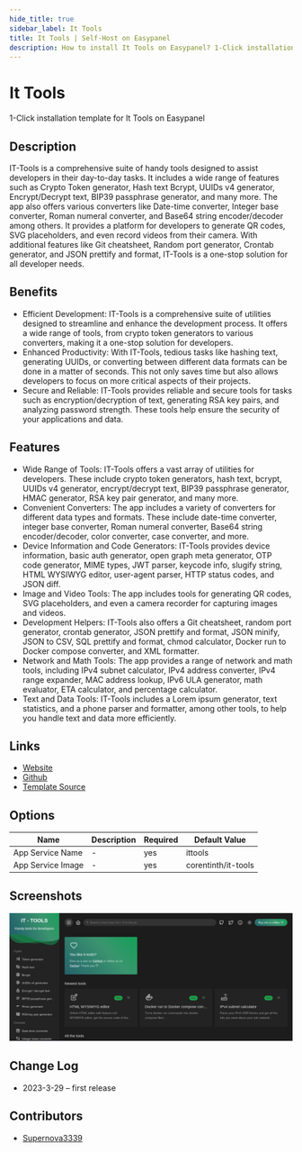 ```yaml
---
hide_title: true
sidebar_label: It Tools
title: It Tools | Self-Host on Easypanel
description: How to install It Tools on Easypanel? 1-Click installation template for It Tools on Easypanel
---
```


<!-- generated -->

# It Tools

1-Click installation template for It Tools on Easypanel

## Description

IT-Tools is a comprehensive suite of handy tools designed to assist developers in their day-to-day tasks. It includes a wide range of features such as Crypto Token generator, Hash text Bcrypt, UUIDs v4 generator, Encrypt/Decrypt text, BIP39 passphrase generator, and many more. The app also offers various converters like Date-time converter, Integer base converter, Roman numeral converter, and Base64 string encoder/decoder among others. It provides a platform for developers to generate QR codes, SVG placeholders, and even record videos from their camera. With additional features like Git cheatsheet, Random port generator, Crontab generator, and JSON prettify and format, IT-Tools is a one-stop solution for all developer needs.

## Benefits

- Efficient Development: IT-Tools is a comprehensive suite of utilities designed to streamline and enhance the development process. It offers a wide range of tools, from crypto token generators to various converters, making it a one-stop solution for developers.
- Enhanced Productivity: With IT-Tools, tedious tasks like hashing text, generating UUIDs, or converting between different data formats can be done in a matter of seconds. This not only saves time but also allows developers to focus on more critical aspects of their projects.
- Secure and Reliable: IT-Tools provides reliable and secure tools for tasks such as encryption/decryption of text, generating RSA key pairs, and analyzing password strength. These tools help ensure the security of your applications and data.

## Features

- Wide Range of Tools: IT-Tools offers a vast array of utilities for developers. These include crypto token generators, hash text, bcrypt, UUIDs v4 generator, encrypt/decrypt text, BIP39 passphrase generator, HMAC generator, RSA key pair generator, and many more.
- Convenient Converters: The app includes a variety of converters for different data types and formats. These include date-time converter, integer base converter, Roman numeral converter, Base64 string encoder/decoder, color converter, case converter, and more.
- Device Information and Code Generators: IT-Tools provides device information, basic auth generator, open graph meta generator, OTP code generator, MIME types, JWT parser, keycode info, slugify string, HTML WYSIWYG editor, user-agent parser, HTTP status codes, and JSON diff.
- Image and Video Tools: The app includes tools for generating QR codes, SVG placeholders, and even a camera recorder for capturing images and videos.
- Development Helpers: IT-Tools also offers a Git cheatsheet, random port generator, crontab generator, JSON prettify and format, JSON minify, JSON to CSV, SQL prettify and format, chmod calculator, Docker run to Docker compose converter, and XML formatter.
- Network and Math Tools: The app provides a range of network and math tools, including IPv4 subnet calculator, IPv4 address converter, IPv4 range expander, MAC address lookup, IPv6 ULA generator, math evaluator, ETA calculator, and percentage calculator.
- Text and Data Tools: IT-Tools includes a Lorem ipsum generator, text statistics, and a phone parser and formatter, among other tools, to help you handle text and data more efficiently.

## Links

- [Website](https://it-tools.tech)
- [Github](https://github.com/CorentinTh/it-tools)
- [Template Source](https://github.com/easypanel-io/templates/tree/main/templates/ittools)

## Options

Name | Description | Required | Default Value
-|-|-|-
App Service Name | - | yes | ittools
App Service Image | - | yes | corentinth/it-tools

## Screenshots

![It Tools Screenshot](./assets/screenshot.png)

## Change Log

- 2023-3-29 – first release

## Contributors

- [Supernova3339](https://github.com/Supernova3339)
